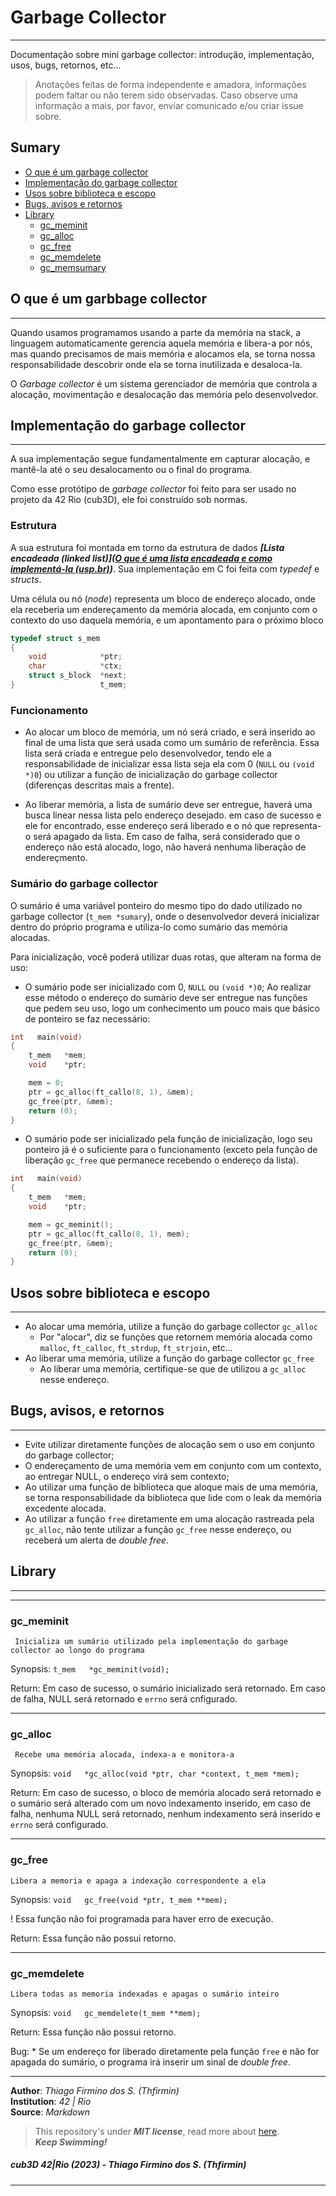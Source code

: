 <!--- Header --->
# Garbage Collector
---

Documentação sobre mini garbage collector: introdução, implementação, usos, bugs, retornos, etc...

> Anotações feitas de forma independente e amadora, informações podem faltar ou não terem sido observadas. Caso observe uma informação a mais, por favor, enviar comunicado e/ou criar issue sobre.

<!--- Sumary --->
## Sumary

* [O que é um garbage collector](#o-que-é-um-garbbage-collector)
* [Implementação do garbage collector](#implementação-do-garbage-collector)
* [Usos sobre biblioteca e escopo](#usos-sobre-biblioteca-e-escopo)
* [Bugs, avisos e retornos](#bugs-avisos-e-retornos)
* [Library](#library)
	* [gc_meminit](#)
	* [gc_alloc](#)
	* [gc_free](#)
	* [gc_memdelete](#)
	* [gc_memsumary](#)

<!--- Body --->
## O que é um garbbage collector
---
<!--- Explicar direta e claramente o que é um garbage collector --->

Quando usamos programamos usando a parte da memória na stack, a linguagem automaticamente gerencia aquela memória e libera-a por nós, mas quando precisamos de mais memória e alocamos ela, se torna nossa responsabilidade descobrir onde ela se torna inutilizada e desaloca-la.

O _Garbage collector_ é um sistema gerenciador de memória que controla a alocação, movimentação e desalocação das memória pelo desenvolvedor.

## Implementação do garbage collector
---
<!--- Expicar como foi gerado a ideia de implementação e como ela trabalha (funciona) --->

A sua implementação segue fundamentalmente em capturar alocação, e mantê-la até o seu desalocamento ou o final do programa.

Como esse protótipo de _garbage collector_ foi feito para ser usado no projeto da 42 Rio (cub3D), ele foi construído sob normas.

### Estrutura

A sua estrutura foi montada em torno da estrutura de dados ___[Lista encadeada (linked list)]([O que é uma lista encadeada e como implementá-la (usp.br)](https://www.ime.usp.br/~pf/algoritmos/aulas/lista.html))___. Sua implementação em C foi feita com _typedef_ e _structs_. 

Uma célula ou nó (_node_) representa um bloco de endereço alocado, onde ela receberia um endereçamento da memória alocada, em conjunto com o contexto do uso daquela memória, e um apontamento para o próximo bloco

```C
typedef struct s_mem
{
	void            *ptr;
	char            *ctx;
	struct s_block  *next;
}                   t_mem;
```

### Funcionamento

* Ao alocar um bloco de memória, um nó será criado, e será inserido ao final de uma lista que será usada como um sumário de referência. Essa lista será criada e entregue pelo desenvolvedor, tendo ele a responsabilidade de inicializar essa lista seja ela com 0 (`NULL` ou `(void *)0`) ou utilizar a função de inicialização do garbage collector (diferenças descritas mais a frente).

* Ao liberar memória, a lista de sumário deve ser entregue, haverá uma busca linear nessa lista pelo endereço desejado. em caso de sucesso e ele for encontrado, esse endereço será liberado e o nó que representa-o será apagado da lista. Em caso de falha, será considerado que o endereço não está alocado, logo, não haverá nenhuma liberação de endereçmento. 

### Sumário do garbage collector

O sumário é uma variável ponteiro do mesmo tipo do dado utilizado no garbage collector (`t_mem *sumary`), onde o desenvolvedor deverá inicializar dentro do próprio programa e utiliza-lo como sumário das memória alocadas.

Para inicialização, você poderá utilizar duas rotas, que alteram na forma de uso:
- O sumário pode ser inicializado com 0, `NULL` ou `(void *)0`;
	Ao realizar esse método o endereço do sumário deve ser entregue nas funções que pedem seu uso, logo um conhecimento um pouco mais que básico de ponteiro se faz necessário:
	
``` C
int   main(void)
{
	t_mem   *mem;
	void    *ptr;

	mem = 0;
	ptr = gc_alloc(ft_callo(8, 1), &mem);
	gc_free(ptr, &mem);
	return (0);
}
```

* O sumário pode ser inicializado pela função de inicialização, logo seu ponteiro já é o suficiente para o funcionamento (exceto pela função de liberação `gc_free` que permanece recebendo o endereço da lista).
```C
int   main(void)
{
	t_mem   *mem;
	void    *ptr;

	mem = gc_meminit();
	ptr = gc_alloc(ft_callo(8, 1), mem);
	gc_free(ptr, &mem);
	return (0);
}
```

## Usos sobre biblioteca e escopo
---
<!--- Exemplificar para que serve e como usar --->

* Ao alocar uma memória, utilize a função do garbage collector `gc_alloc`
	* Por "alocar", diz se funções que retornem memória alocada como `malloc`, `ft_calloc`, `ft_strdup`, `ft_strjoin`, etc...
* Ao liberar uma memória, utilize a função do garbage collector `gc_free` 
	* Ao liberar uma memória, certifique-se que de utilizou a `gc_alloc` nesse endereço.

## Bugs, avisos, e retornos
---
<!--- Avisar sobre possíveis erros e mal uso dela, possiveis bugs e como ela retorna em casos de sucesso e erro --->

- Evite utilizar diretamente funções de alocação sem o uso em conjunto do garbage collector;
- O endereçamento de uma memória vem em conjunto com um contexto, ao entregar NULL, o endereço virá sem contexto;
- Ao utilizar uma função de biblioteca que aloque mais de uma memória, se torna responsabilidade da biblioteca que lide com o leak da memória excedente alocada.
- Ao utilizar a função `free` diretamente em uma alocação rastreada pela `gc_alloc`, não tente utilizar a função `gc_free` nesse endereço, ou receberá um alerta de _double free_.

## Library
---
<!--- 
	> Introdução as funções auxiliares e funções principais acessadas durante o projeto
	> Montar sumário das funções principais disponibilizadas pela biblioteca.
--->
---
### gc_meminit

	 Inicializa um sumário utilizado pela implementação do garbage collector ao longo do programa

Synopsis: `t_mem   *gc_meminit(void);`

Return: Em caso de sucesso, o sumário inicializado será retornado. Em caso de falha, NULL será retornado e `errno` será cnfigurado.

---
### gc_alloc

	 Recebe uma memória alocada, indexa-a e monitora-a

Synopsis: `void   *gc_alloc(void *ptr, char *context, t_mem *mem);`

Return: Em caso de sucesso, o bloco de memória alocado será retornado e o sumário será alterado com um novo indexamento inserido, em caso de falha, nenhuma NULL será retornado, nenhum indexamento será inserido e `errno` será configurado.

---
### gc_free
	Libera a memoria e apaga a indexação correspondente a ela

Synopsis: `void   gc_free(void *ptr, t_mem **mem);`

! Essa função não foi programada para haver erro de execução.

Return: Essa função não possui retorno.

---
### gc_memdelete
	Libera todas as memoria indexadas e apagas o sumário inteiro

Synopsis: `void   gc_memdelete(t_mem **mem);`

Return: Essa função não possui retorno.

Bug:
	* Se um endereço for liberado diretamente pela função `free` e não for apagada do sumário, o programa irá inserir um sinal de _double free_.

<!--- Footer --->

---
**Author**: _Thiago Firmino dos S. (Thfirmin)_   
**Institution**: _42 | Rio_   
**Source**: _Markdown_   

> This repository's under ___MIT license___, read more about [here][license].   
> **_Keep Swimming!_**

##### _cub3D 42|Rio (2023) - Thiago Firmino dos S. (Thfirmin)_

<!--- Links --->
[license]:<../LICENSE>
---
